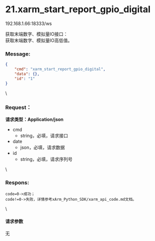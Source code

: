 # 21.xarm\_start\_report\_gpio\_digital

192.168.1.66:18333/ws

获取末端数字、模拟量IO接口：\
获取末端数字、模拟量IO高低值。

### Message: <a href="#message" id="message"></a>

```json
{
    "cmd": "xarm_start_report_gpio_digital",
    "data": {},
    "id": "1"
}
```

\


### Request： <a href="#request" id="request"></a>

**请求类型：Application/json**

* cmd
  * string，必填，请求接口
* date
  * json，必填，请求数据
* id
  * string，必填，请求序列号

\


### Respons: <a href="#respons" id="respons"></a>

```clean
code=0->成功；
code!=0->失败，详情参考xArm_Python_SDK/xarm_api_code.md文档。
```

\


#### 请求参数

无
